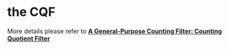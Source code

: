 # the CQF

More details please refer to **[A General-Purpose Counting Filter: Counting Quotient Filter](https://github.com/splatlab/cqf)**
